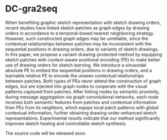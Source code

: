 # DC-gra2seq

When benefiting graphic sketch representation with sketch drawing orders, recent studies have linked sketch patches as graph edges by drawing orders in accordance to a temporal-based nearest neighboring strategy. However, such constructed graph edges may be unreliable, since the contextual relationships between patches may be inconsistent with the sequential positions in drawing orders, due to variants of sketch drawings. In this paper, we propose a variant-drawing-protected method by equipping sketch patches with context-aware positional encoding (PE) to make better use of drawing orders for sketch learning. We introduce a sinusoidal absolute PE to embed the sequential positions in drawing orders, and a learnable relative PE to encode the unseen contextual relationships between patches. Both types of PEs never attend the construction of graph edges, but are injected into graph nodes to cooperate with the visual patterns captured from patches. After linking nodes by semantic proximity, during message aggregation via graph convolutional networks, each node receives both semantic features from patches and contextual information from PEs from its neighbors, which equips local patch patterns with global contextual information, further obtaining drawing-order-enhanced sketch representations. Experimental results indicate that our method significantly improves sketch healing and controllable sketch synthesis.

The source code will be released soon. 
